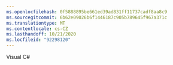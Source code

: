 ```yaml
---
ms.openlocfilehash: 0f5888895be661ed39ad831ff11737cadf8aa8c9
ms.sourcegitcommit: 6b62e09026b6f1446187c905b789645f967a371c
ms.translationtype: MT
ms.contentlocale: cs-CZ
ms.lasthandoff: 10/21/2020
ms.locfileid: "92298120"
---
```

Visual C#